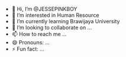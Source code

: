 - 👋 Hi, I’m @JESSEPINKBOY
- 👀 I’m interested in Human Resource
- 🌱 I’m currently learning Brawijaya University
- 💞️ I’m looking to collaborate on ...
- 📫 How to reach me ...
- 😄 Pronouns: ...
- ⚡ Fun fact: ...

<!---
JESSEPINKBOY/JESSEPINKBOY is a ✨ special ✨ repository because its `README.md` (this file) appears on your GitHub profile.
You can click the Preview link to take a look at your changes.
--->
